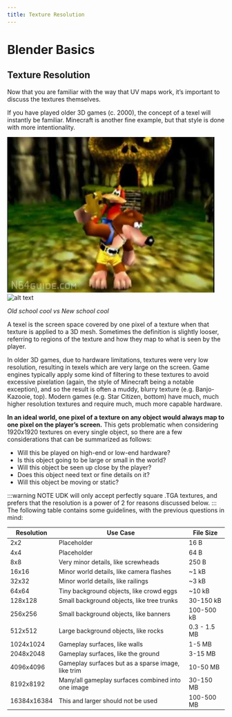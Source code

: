 ```yaml
---
title: Texture Resolution
---
```

# Blender Basics

## Texture Resolution

Now that you are familiar with the way that UV maps work, it’s important to discuss the textures themselves.

If you have played older 3D games (c. 2000), the concept of a texel will instantly be familiar. Minecraft is another fine example, but that style is done with more intentionality.

![alt text](../../.vuepress/public/images/image97.png)![alt text](../../.vuepress/public/images/image63.png)

*Old school cool vs New school cool*

A texel is the screen space covered by one pixel of a texture when that texture is applied to a 3D mesh. Sometimes the definition is slightly looser, referring to regions of the texture and how they map to what is seen by the player.

In older 3D games, due to hardware limitations, textures were very low resolution, resulting in texels which are very large on the screen. Game engines typically apply some kind of filtering to these textures to avoid excessive pixelation (again, the style of Minecraft being a notable exception), and so the result is often a muddy, blurry texture (e.g. Banjo-Kazooie, top). Modern games (e.g. Star Citizen, bottom) have much, much higher resolution textures and require much, much more capable hardware.

**In an ideal world, one pixel of a texture on any object would always map to one pixel on the player’s screen.** This gets problematic when considering 1920x1920 textures on every single object, so there are a few considerations that can be summarized as follows:

* Will this be played on high-end or low-end hardware?
* Is this object going to be large or small in the world?
* Will this object be seen up close by the player?
* Does this object need text or fine details on it?
* Will this object be moving or static?

:::warning NOTE
UDK will only accept perfectly square .TGA textures, and prefers that the resolution is a power of 2 for reasons discussed below. 
:::
The following table contains some guidelines, with the previous questions in mind:

|Resolution|Use Case |File Size|
|------|------|------|
|2x2|Placeholder|16 B|
|4x4|Placeholder|64 B|
|8x8|Very minor details, like screwheads|250 B|
|16x16|Minor world details, like camera flashes|~1 kB|
|32x32|Minor world details, like railings|~3 kB|
|64x64|Tiny background objects, like crowd eggs|~10 kB|
|128x128|Small background objects, like tree trunks|30-150 kB|
|256x256|Small background objects, like banners|100-500 kB|
|512x512|Large background objects, like rocks|0.3 - 1.5 MB|
|1024x1024|Gameplay surfaces, like walls|1-5 MB|
|2048x2048|Gameplay surfaces, like the ground|3-15 MB|
|4096x4096|Gameplay surfaces but as a sparse image, like trim|10-50 MB|
|8192x8192|Many/all gameplay surfaces combined into one image|30-150 MB|
|16384x16384|This and larger should not be used|100-500 MB|
